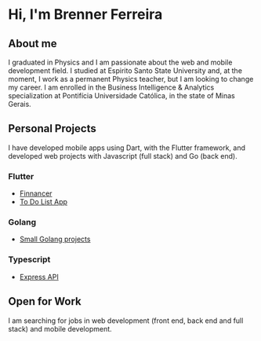 # Hi, I'm Brenner Ferreira
## About me
I graduated in Physics and I am passionate about the web and mobile development field. I studied at Espirito Santo State University and, at the moment, I work as a permanent Physics teacher, but I am looking to change my career. I am enrolled in the Business Intelligence & Analytics specialization at Pontifícia Universidade Católica, in the state of Minas Gerais. 

## Personal Projects
I have developed mobile apps using Dart, with the Flutter framework, and developed web projects with Javascript (full stack) and Go (back end).

### Flutter
- [Finnancer](https://github.com/BrennerFerreira/personal_expenses_app)
- [To Do List App](https://github.com/BrennerFerreira/to_do_list_app_flutter)

### Golang
- [Small Golang projects](https://github.com/BrennerFerreira/golang)

### Typescript
- [Express API](https://github.com/BrennerFerreira/typescript_express_api)

## Open for Work
I am searching for jobs in web development (front end, back end and full stack) and mobile development.

